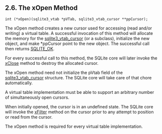 ## 2\.6\. The xOpen Method



```
int (*xOpen)(sqlite3_vtab *pVTab, sqlite3_vtab_cursor **ppCursor);

```

The xOpen method creates a new cursor used for accessing (read and/or
writing) a virtual table. A successful invocation of this method 
will allocate the memory for the [sqlite3\_vtab\_cursor](c3ref/vtab_cursor.html) (or a subclass),
initialize the new object, and make \*ppCursor point to the new object.
The successful call then returns [SQLITE\_OK](rescode.html#ok).



For every successful call to this method, the SQLite core will
later invoke the [xClose](vtab.html#xclose) method to destroy 
the allocated cursor.



The xOpen method need not initialize the pVtab field of the
[sqlite3\_vtab\_cursor](c3ref/vtab_cursor.html) structure. The SQLite core will take care
of that chore automatically.



A virtual table implementation must be able to support an arbitrary
number of simultaneously open cursors.



When initially opened, the cursor is in an undefined state.
The SQLite core will invoke the [xFilter](vtab.html#xfilter) method
on the cursor prior to any attempt to position or read from the cursor.



The xOpen method is required for every virtual table implementation.




